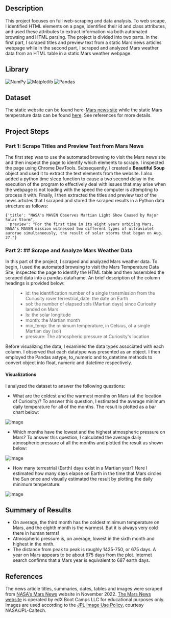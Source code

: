 ## Description
This project focuses on full web-scraping and data analysis. To web srcape, I identified HTML elements on a page,  identified their id and class attributes, and used these attributes to extract information via both automated browsing and HTML parsing. The project is divided into two parts. In the first part, I scraped titles and preview text from a static Mars news articles webpage while in the second part, I scraped and analyzed Mars weather data from an HTML table in a static Mars weather webpage.

## Library
![NumPy](https://img.shields.io/badge/numpy-%23013243.svg?style=for-the-badge&logo=numpy&logoColor=white)
![Matplotlib](https://img.shields.io/badge/Matplotlib-%23ffffff.svg?style=for-the-badge&logo=Matplotlib&logoColor=black)
![Pandas](https://img.shields.io/badge/pandas-%23150458.svg?style=for-the-badge&logo=pandas&logoColor=white)

## Dataset
The static website can be found here-[Mars news site](https://static.bc-edx.com/data/web/mars_news/index.html) while the static Mars temperature data can be found <a href="https://static.bc-edx.com/data/web/mars_facts/temperature.html">here</a>. See references for more details.

## Project Steps
### Part 1: Scrape Titles and Preview Text from Mars News
The first step was to use the automated browsing to visit the Mars news site and then inspect the page to identify which elements to scrape. I inspected the page using Chrome DevTools. Subsequently, I created a **Beautiful Soup** object and used it to extract the text elements from the website. I also added a python time sleep function to cause a two second delay in the execution of the program to effectively deal with issues that may arise when the webpage is not loading with the speed the computer is attempting to process it with. Finally, I then extracted the titles and preview text of the news articles that I scraped and stored the scraped results in a Python data structure as follows:

    {'title': "NASA's MAVEN Observes Martian Light Show Caused by Major Solar Storm", 
     'preview': "For the first time in its eight years orbiting Mars, NASA’s MAVEN mission witnessed two different types of ultraviolet aurorae simultaneously, the result of solar storms that began on Aug. 27."}

### Part 2: ## Scrape and Analyze Mars Weather Data
In this part of the project, I scraped and analyzed Mars weather data. To begin, I used the automated browsing to visit the Mars Temperature Data Site, inspected the page to identify the HTML table and then assembled the scraped data into a pandas dataframe. An brief description of the column headings is provided below:

> - id: the identification number of a single transmission from the Curiosity rover
        terrestrial_date: the date on Earth
> - sol: the number of elapsed sols (Martian days) since Curiosity landed on Mars
> - ls: the solar longitude
> - month: the Martian month
> - min_temp: the minimum temperature, in Celsius, of a single Martian day (sol)
> - pressure: The atmospheric pressure at Curiosity's location

Before visualizing the data, I examined the data types associated with each column. I observed that each datatype was presented as an object. I then employed the Pandas astype, to_numeric and to_datetime methods to convert object into float, numeric and datetime respectively.

#### Visualizations
I analyzed the dataset to answer the following questions:
- What are the coldest and the warmest months on Mars (at the location of Curiosity)? To answer this question, I estimated the average minimum daily temperature for all of the months. The result is plotted as a bar chart below:

![image](https://github.com/Jayplect/mars-webscraping/assets/107348074/35b3a68b-8fc0-4e47-aff6-e2c86f5ee89a)

- Which months have the lowest and the highest atmospheric pressure on Mars? To answer this question, I calculated the average daily atmospheric pressure of all the months and plotted the result as shown below:

![image](https://github.com/Jayplect/mars-webscraping/assets/107348074/280975fb-72e8-4bc2-b7e2-26e0265954d2)

- How many terrestrial (Earth) days exist in a Martian year? Here I estimated how many days elapse on Earth in the time that Mars circles the Sun once and visually estimated the result by plotting the daily minimum temperature: 

![image](https://github.com/Jayplect/mars-webscraping/assets/107348074/84ee9204-a91d-4326-b405-a613ee836f7c)

## Summary of Results
- On average, the third month has the coldest minimum temperature on Mars, and the eighth month is the warmest. But it is always very cold there in human terms!
- Atmospheric pressure is, on average, lowest in the sixth month and highest in the ninth.
- The distance from peak to peak is roughly 1425-750, or 675 days. A year on Mars appears to be about 675 days from the plot. Internet search confirms that a Mars year is equivalent to 687 earth days.

## References
The news article titles, summaries, dates, tables and images were scraped from <a href ="https://mars.nasa.gov/">NASA's Mars News</a> website in November 2022. <a href ="https://static.bc-edx.com/data/web/mars_news/index.html">The Mars News website</a> is operated by edX Boot Camps LLC for educational purposes only. Images are used according to the <a href ="https://www.jpl.nasa.gov/jpl-image-use-policy">JPL Image Use Policy</a>, courtesy NASA/JPL-Caltech.
